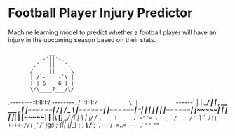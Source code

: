 # Football Player Injury Predictor
Machine learning model to predict whether a football player will have an injury in the upcoming season based on their stats. 

                 __
              .-'||'-.
            .'   ||   '.
           /   __||__   \
           | /`-    -`\ |
           | | 6    6 | |
           \/\____7___/\/
   .--------:\:I:II:I:/;--------.
  /          \`:I::I:`/          \
 |            `------'            |
 |             \____/             |
 |      ,    __     ___    ,      |
 |======|   /  |   / _ \   |======|
 |======|   ^| |  | | | |  |======|
 |~~~~~|     | |  | |_| |   |~~~~~|
 |     |\   [___]  \___/   /|     |
  \    \|                  |/    /
  `\    \  _ _.-=""=-._ _  /    /'
    `\   '`_)\\-++++-//(_`'   /'
jgs   ;   (__||      ||__)   ;
       ;   ___\      /___   ;
        '. ---/-=..=-\--- .'
          `""`        `""`
